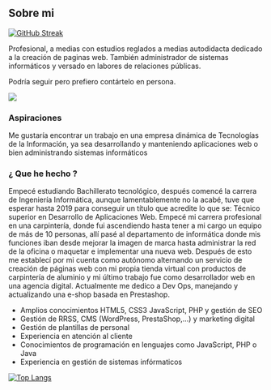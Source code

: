 ## Sobre mi


[![GitHub Streak](https://github-readme-streak-stats.herokuapp.com/?user=Heipry)](http://javierdiaz.com.es/)

Profesional, a medias con estudios reglados a medias autodidacta dedicado a la creación de paginas web.
También administrador de sistemas informáticos y versado en labores de relaciones públicas.

Podría seguir pero prefiero contártelo en persona.

![](http://javierdiaz.com.es/assets/images/sign.png)
### Aspiraciones

Me gustaría encontrar un trabajo en una empresa dinámica de Tecnologías de la Información, ya sea desarrollando y manteniendo aplicaciones web o bien administrando sistemas informáticos

### ¿ Que he hecho ?

Empecé estudiando Bachillerato tecnológico, después comencé la carrera de Ingeniería Informática, aunque lamentablemente no la acabé, tuve que esperar hasta 2019 para conseguir un título que acredite lo que se: Técnico superior en Desarrollo de Aplicaciones Web. Empecé mi carrera profesional en una carpintería, donde fui ascendiendo hasta tener a mi cargo un equipo de más de 10 personas, allí pasé al departamento de informática donde mis funciones iban desde mejorar la imagen de marca hasta administrar la red de la oficina o maquetar e implementar una nueva web. Después de esto me establecí por mi cuenta como autónomo alternando un servicio de creación de páginas web con mi propia tienda virtual con productos de carpintería de aluminio y mi último trabajo fue como desarrollador web en una agencia digital. Actualmente me dedico a Dev Ops, manejando y actualizando una e-shop basada en Prestashop.

*   Amplios conocimientos HTML5, CSS3 JavaScript, PHP y gestión de SEO
*   Gestión de RRSS, CMS (WordPress, PrestaShop,...) y marketing digital
*   Gestión de plantillas de personal
*   Experiencia en atención al cliente
*   Conocimientos de programación en lenguajes como JavaScript, PHP o Java
*   Experiencia en gestión de sistemas infórmaticos


[![Top Langs](https://github-readme-stats.vercel.app/api/top-langs/?username=Heipry&show_icons=true&theme=radical)](http://javierdiaz.com.es/)


